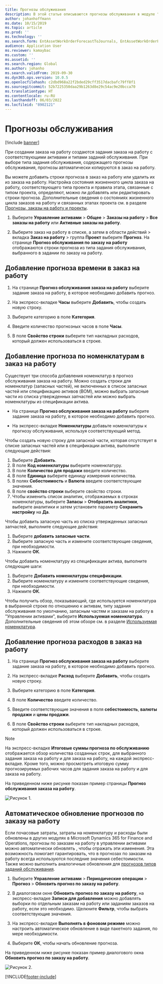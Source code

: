 ```yaml
---
title: Прогнозы обслуживания
description: В этой статье описываются прогнозы обслуживания в модуле "Управление активами".
author: johanhoffmann
ms.date: 10/15/2019
ms.topic: article
ms.prod: ''
ms.technology: ''
ms.search.form: EntAssetWorkOrderForecastToJournals, EntAssetWorkOrderForecast
audience: Application User
ms.reviewer: kamaybac
ms.custom: ''
ms.assetid: ''
ms.search.region: Global
ms.author: johanho
ms.search.validFrom: 2019-09-30
ms.dyn365.ops.version: 10.0.5
ms.openlocfilehash: c2dbd968a22f2bded29cff3517dacbafc79ff8f1
ms.sourcegitcommit: 52b7225350daa29b1263d8e29c54ac9e20bcca70
ms.translationtype: HT
ms.contentlocale: ru-RU
ms.lasthandoff: 06/03/2022
ms.locfileid: "8902121"
---
```

# <a name="maintenance-forecasts"></a>Прогнозы обслуживания

[!include [banner](../../includes/banner.md)]



При создании заказа на работу создаются задания заказа на работу с соответствующими активами и типами заданий обслуживания. При выборе типа задания обслуживания, содержащего прогнозы обслуживания, прогнозы автоматически копируются в заказ на работу.

Вы можете добавить строки прогноза в заказ на работу или удалить их из заказа на работу. Настройка состояния жизненного цикла заказа на работу, соответствующего типа проекта и правила этапа, связанные с типом проекта, определяют, можно ли добавлять или редактировать строки прогноза. Дополнительные сведения о состояниях жизненного цикла заказов на работу и связанных этапах проекта см. в разделе [Прогнозы, заказы на работу и проекты](../integration-to-project-management-and-accounting/forecasts-work-orders-and-projects.md).

1. Выберите **Управление активами** > **Общее** > **Заказы на работу** > **Все заказы на работу** или **Активные заказы на работу**.

2. Выберите заказ на работу в списке, а затем в области действий > вкладка **Заказ на работу** > группа **Проект** выберите **Прогноз**. На странице **Прогноз обслуживания по заказу на работу** отображаются строки прогноза из типа задания обслуживания, выбранного в задании по заказу на работу.


## <a name="add-an-hours-forecast-to-a-work-order"></a>Добавление прогноза времени в заказ на работу

1. На странице **Прогноз обслуживания заказа на работу** выберите задание заказа на работу, в которое необходимо добавить прогноз.

2. На экспресс-вкладке **Часы** выберите **Добавить**, чтобы создать новую строку.

3. Выберите категорию в поле **Категория**.

4. Введите количество прогнозных часов в поле **Часы**.

5. В поле **Свойство строки** выберите тип накладных расходов, который должен использоваться в строке.


## <a name="add-an-items-forecast-to-a-work-order"></a>Добавление прогноза по номенклатурам в заказ на работу

Существует три способа добавления номенклатур в прогноз обслуживания заказа на работу. Можно создать строки для номенклатур (запасных частей), не включенных в список запасных частей или спецификацию активов (BOM), можно выбрать запасные части из списка утвержденных запчастей или можно выбрать номенклатуры из спецификации актива.

- На странице **Прогноз обслуживания заказа на работу** выберите задание заказа на работу, в которое необходимо добавить прогноз.

- На экспресс-вкладке **Номенклатуры** добавьте номенклатуры к прогнозу обслуживания, используя соответствующий метод.

Чтобы создать новую строку для запасной части, которая отсутствует в списке запасных частей или в спецификации актива, выполните следующие действия:

1. Выберите **Добавить**.
2. В поле **Код номенклатуры** выберите номенклатуру.
3. В поле **Количество для продажи** введите количество.
4. В поле **Единица** выберите единицу измерения количества.
5. В полях **Себестоимость** и **Валюта** введите соответствующие значения.
6. В поле **свойство строки** выберите свойство строки.
7. Чтобы изменить список аналитик, отображаемых в строках номенклатуры, выберите **Запасы** > **Отобразить аналитики**, выберите аналитики и затем установите параметр **Сохранить настройку** на **Да**.

Чтобы добавить запасную часть из списка утвержденных запасных запчастей, выполните следующие действия:

1. Выберите **добавить запасные части**.
2. Выберите запасную часть и измените соответствующие сведения, при необходимости.
3. Нажмите **ОК**.

Чтобы добавить номенклатуру из спецификации актива, выполните следующие шаги:

1. Выберите **Добавить номенклатуры спецификации**.
2. Выберите номенклатуру и измените соответствующие сведения, при необходимости.
3. Нажмите **ОК**.

Чтобы получить обзор, показывающий, где используется номенклатура в выбранной строке по отношению к активам, типу задания обслуживания по умолчанию, запасным частям и заказам на работу в "Управлении активами", выберите **Используемая номенклатура**. Дополнительные сведения об этом обзоре см. в разделе [Используемая номенклатура](../controlling-and-reporting/item-where-used.md).


## <a name="add-an-expense-forecast-to-a-work-order"></a>Добавление прогноза расходов в заказ на работу

1. На странице **Прогноз обслуживания заказа на работу** выберите задание заказа на работу, в которое необходимо добавить прогноз.

2. На экспресс-вкладке **Расход** выберите **Добавить**, чтобы создать новую строку.

3. Выберите категорию в поле **Категория**.

4. В поле **Количество** введите количество.

5. Введите соответствующие значения в поля **себестоимость**, **валюты продажи** и **цены продажи**.

6. В поле **Свойство строки** выберите тип накладных расходов, который должен использоваться в строке.

>[!NOTE]
>На экспресс-вкладке **Итоговые суммы прогноза по обслуживанию** отображается обзор количества созданных строк, для выбранного задания заказа на работу и для заказа на работу, на каждой экспресс-вкладке. Кроме того, можно просмотреть итоговую сумму прогнозируемых рабочих часов для задания заказа на работу и для заказа на работу.

На приведенном ниже рисунке показан пример страницы **Прогноз обслуживания заказа на работу**.

![Рисунок 1.](media/06-work-orders.png)


## <a name="automatic-update-of-work-order-forecasts"></a>Автоматическое обновление прогнозов по заказу на работу

Если почасовые затраты, затраты на номенклатуру и расходы были обновлены в других модулях в Microsoft Dynamics 365 for Finance and Operations, прогнозы по заказам на работу в управлении активами можно автоматически обновлять , чтобы отражать эти изменения. Эта возможность помогает гарантировать, что в прогнозах по заказам на работу всегда используются последние значения себестоимости. Также можно выполнить аналогичные обновления для [прогнозов типов заданий обслуживания](../setup-for-work-orders/job-groups-and-job-types-variants-trades-and-checklists.md).

1. Выберите **Управление активами** > **Периодические операции** > **Прогноз** > **Обновить прогноз по заказу на работу**.

2. В диалоговом окне **Обновить прогноз по заказу на работу**, на экспресс-вкладке **Записи для добавления** можно добавлять выборки по отдельным заказам на работу или заданиям заказов на работу, если это необходимо. Щелкните **Фильтр**, чтобы выбрать соответствующие значения.

3. На экспресс-вкладке **Выполнять в фоновом режиме** можно настроить автоматическое обновление в виде пакетного задания, по мере необходимости.

4. Выберите **ОК**, чтобы начать обновление прогноза.


На приведенном ниже рисунке показан пример диалогового окна **Обновить прогноз по заказу на работу**.

![Рисунок 2.](media/07-work-orders.png)


[!INCLUDE[footer-include](../../../includes/footer-banner.md)]